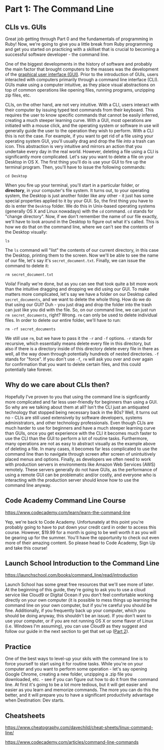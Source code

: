 # Part 1: The Command Line

## CLIs vs. GUIs

Great job getting through Part 0 and the fundamentals of programming in Ruby! Now, we're going to give you a little break from Ruby programming and get you started on practicing with a skillset that is crucial to becoming a successful software developer - the command line.

One of the biggest developments in the history of software and probably the main factor that brought computers to the masses was the development of the [graphical user interface (GUI)](https://en.wikipedia.org/wiki/Graphical_user_interface). Prior to the introduction of GUIs, users interacted with computers primarily through a command line interface (CLI). GUIs make using a computer intuitive, as they place visual abstractions on top of common operations like opening files, running programs, unzipping zip files, etc.

CLIs, on the other hand, are not very intuitive. With a CLI, users interact with their computer by issuing typed text commands from their keyboard. This requires the user to know specific commands that cannot be easily inferred, creating a much steeper learning curve. With a GUI, most operations are initiated with a mouse click, and the operating system or software in use will generally guide the user to the operation they wish to perform. With a CLI this is not the case. For example, if you want to get rid of a file using your operating system GUI, you'll usually drag and drop the file *into* a trash can icon. This abstraction is very intuitive and mirrors an action that you undertake every day in the real world. However, deleting a file using a CLI is significantly more complicated. Let's say you want to delete a file on your Desktop in OS X. The first thing you'll do is use your GUI to fire up the terminal program. Then, you'll have to issue the following commands:

    cd Desktop

When you fire up your terminal, you'll start in a particular folder, or **directory**, in your computer's file system. It turns out, to your operating system, the Desktop is just another folder like any other - it just has some special properties applied to it by your GUI. So, the first thing you have to do is enter the `Desktop` folder. We do this in Unix-based operating systems (generally OS X and Linux nowadays) with the `cd` command. `cd` stands for "change directory". Now, if we don't remember the name of our file exactly, we'll have to look around in the Desktop to figure out what it's called. This is how we do that on the command line, where we can't see the contents of the Desktop visually:

    ls

The `ls` command will "list" the contents of our current directory, in this case the Desktop, printing them to the screen. Now we'll be able to see the name of our file, let's say it's `secret_document.txt`. Finally, we can issue the command to delete it:

    rm secret_document.txt

Voila! Finally we're done, but as you can see that took quite a bit more work than the intuitive dragging and dropping we did using our GUI. To make matters more complicated, let's say we have a folder on our Desktop called `secret_documents`, and we want to delete the whole thing. How do we do that using our GUI? Duh - you just drag and drop the folder into the trash can just like you did with the file. So, on our command line, we can just run `rm secret_documents`, right? Wrong. `rm` can only be used to delete individual files. In order to delete our entire folder, we'll have to run:

    rm -rf secret_documents

We still use `rm`, but we have to pass it the `-r` and `-f` options. `-r` stands for recursive, which essentially means delete every file in this directory, but also if there is a directory inside of this directory delete every file in there as well, all the way down through potentially hundreds of nested directories. `-f` stands for "force". If you don't use `-f`, `rm` will ask you over and over again for confirmation that you want to delete certain files, and this could potentially take forever.

## Why do we care about CLIs then?

Hopefully I've proven to you that using the command line is signficantly more complicated and far less user-friendly for beginners than using a GUI. So why are we talking about them at all? Isn't the CLI just an antiquated technology that stopped being necessary back in the 80s? Well, it turns out no - CLIs are still used extensively by software developers, systems administrators, and other technology professionals. Even though CLIs are much harder to use for beginners and have a much steeper learning curve than GUIs, once you get experience with the CLI it becomes much faster to use the CLI than the GUI to perform a lot of routine tasks. Furthermore, many operations are not as easy to abstract visually as the example above of deleting a file. In many cases, it becomes far less complicated to use the command line than to navigate through screen after screen of unintuitively placed menus and options. Finally, as developers we often need to work with production servers in environments like Amazon Web Services (AWS) remotely. These servers generally do not have GUIs, as the performance of using a remote GUI can be problematic and/or costly, and everyone who is interacting with the production server should know how to use the command line anyway.

## Code Academy Command Line Course

<https://www.codecademy.com/learn/learn-the-command-line>

Yep, we're back to Code Academy. Unfortunately at this point you're probably going to have to put down your credit card in order to access this course. However, $19.99 for a month is going to be well worth it as you will be gearing up for the summer. You'll have the opportunity to check out even more of their amazing content. So please head to Code Academy, Sign Up and take this course!


## Launch School Introduction to the Command Line

<https://launchschool.com/books/command_line/read/introduction>

Launch School has some great free resources that we'll see more of later. At the beginning of this guide, they're going to ask you to use a cloud service like Cloud9 or Digital Ocean if you don't feel comfortable working directly on your own computer (it is possible to mess things up learning the command line on your own computer, but if you're careful you should be fine. Additionally, if you frequently back up your computer, which you should be doing anyway, this shouldn't be an issue). If you don't want to use your computer, or if you are not running OS X or some flavor of Linux (i.e. Windows I'm assuming), you can use Cloud9 as they suggest and follow our guide in the next section to get that set up ([Part 2](part2_cloud9_setup.md)).

## Practice

One of the best ways to level-up your skils with the command line is to force yourself to start using it for routine tasks. While you're on your computer and you want to perform some operation - let's say opening Google Chrome, creating a new folder, unzipping a .zip file you downloaded, etc. - see if you can figure out how to do it from the command line. At first it's going to be a lot more tedious, but it will get easier and easier as you learn and memorize commands. The more you can do this the better, and it will prepare you to have a significant productivity advantage when Destination: Dev starts.

## Cheatsheets
<https://www.cheatography.com/davechild/cheat-sheets/linux-command-line/>

<https://www.codecademy.com/articles/command-line-commands>

